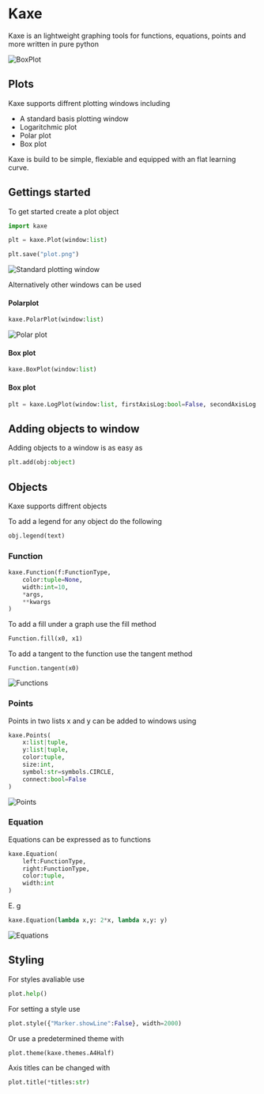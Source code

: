 
# Kaxe

Kaxe is an lightweight graphing tools for functions, equations, points and more written in pure python

![BoxPlot](tests/box.png)

## Plots

Kaxe supports diffrent plotting windows including

* A standard basis plotting window
* Logaritchmic plot
* Polar plot
* Box plot

Kaxe is build to be simple, flexiable and equipped with an flat learning curve.

## Gettings started

To get started create a plot object

```python
import kaxe

plt = kaxe.Plot(window:list)

plt.save("plot.png")
```

![Standard plotting window](tests/theme_full.png)

Alternatively other windows can be used

#### Polarplot
```python
kaxe.PolarPlot(window:list)
```

![Polar plot](tests/polar.png)

#### Box plot
```python
kaxe.BoxPlot(window:list)
```

#### Box plot
```python
plt = kaxe.LogPlot(window:list, firstAxisLog:bool=False, secondAxisLog:bool=True)
```

## Adding objects to window

Adding objects to a window is as easy as
```python
plt.add(obj:object)
```

## Objects

Kaxe supports diffrent objects 

To add a legend for any object do the following
```python
obj.legend(text)
```

### Function

```python
kaxe.Function(f:FunctionType, 
    color:tuple=None, 
    width:int=10,
    *args, 
    **kwargs
)
```

To add a fill under a graph use the fill method 
```python
Function.fill(x0, x1)
```

To add a tangent to the function use the tangent method
```python3
Function.tangent(x0)
```

![Functions](tests/function.png)

### Points

Points in two lists x and y can be added to windows using

```python
kaxe.Points(
    x:list|tuple, 
    y:list|tuple, 
    color:tuple, 
    size:int, 
    symbol:str=symbols.CIRCLE, 
    connect:bool=False
)
```

![Points](tests/labels.png)

### Equation

Equations can be expressed as to functions 

```python
kaxe.Equation(
    left:FunctionType, 
    right:FunctionType, 
    color:tuple,
    width:int
)
```

E. g
```python
kaxe.Equation(lambda x,y: 2*x, lambda x,y: y)
```

![Equations](tests/equation.png)

## Styling

For styles avaliable use 
```python
plot.help()
```

For setting a style use
```python
plot.style({"Marker.showLine":False}, width=2000)
```

Or use a predetermined theme with
```python
plot.theme(kaxe.themes.A4Half)
```

Axis titles can be changed with
```python
plot.title(*titles:str)
```
